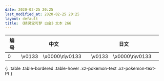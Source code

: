 ```yaml
---
date: 2020-02-25 20:25
last_modified_at: 2020-02-25 20:25
layout: default
title: 《精灵宝可梦 白金》文本 266
---
```

| 编号 | 中文 | 日文 |
| ---- | ---- | ---- |
| 0 | \v0133　\x0000\n\v0133　　 | \v0133　\x0000\n\v0133　　 |
{: .table .table-bordered .table-hover .xz-pokemon-text .xz-pokemon-text-Pt }